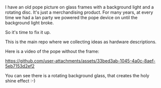 I have an old pope picture on glass frames with a background light and a rotating disc. 
It's just a merchandising product. For many years, at every time we had a lan party we powered 
the pope device on until the background light broke.

So it's time to fix it up.

This is the main repo where we collecting ideas as hardware descriptions.

Here is a video of the pope without the frame:

https://github.com/user-attachments/assets/33bed3ab-1045-4a0c-8aef-5eb7153d2ef2

You can see there is a rotating background glass, that creates the holy shine effect :-)
